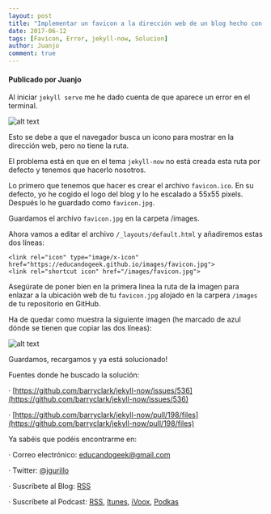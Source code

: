 ```yaml
---
layout: post
title: "Implementar un favicon a la dirección web de un blog hecho con plantilla jekyll-now"
date: 2017-06-12
tags: [Favicon, Error, jekyll-now, Solucion]
author: Juanjo
comment: true
---
```


#### Publicado por Juanjo

Al iniciar `jekyll serve` me he dado cuenta de que aparece un error en el terminal.

![alt text](https://archive.org/download/ErrorFavicon/error%20favicon.jpg)

Esto se debe a que el navegador busca un icono para mostrar en la dirección web, pero no tiene la ruta.

El problema está en que en el tema `jekyll-now` no está creada esta ruta por defecto y tenemos que hacerlo nosotros.

Lo primero que tenemos que hacer es crear el archivo `favicon.ico`. En su defecto, yo he cogido el logo del blog y lo he escalado a 55x55 pixels. Después lo he guardado como `favicon.jpg`.

Guardamos el archivo `favicon.jpg` en la carpeta /images.

Ahora vamos a editar el archivo `/_layouts/default.html` y añadiremos estas dos líneas:


```
<link rel="icon" type="image/x-icon" href="https://educandogeek.github.io/images/favicon.jpg">
<link rel="shortcut icon" href="/images/favicon.jpg">
```
Asegúrate de poner bien en la primera linea la ruta de la imagen para enlazar a la ubicación web de tu `favicon.jpg` alojado en la carpera `/images` de tu repositorio en GitHub.

Ha de quedar como muestra la siguiente imagen (he marcado de azul dónde se tienen que copiar las dos líneas):

![alt text](https://archive.org/download/FaviconSolucionDefinitiva/favicon%20solucion%20definitiva.png)

Guardamos, recargamos y ya está solucionado!

Fuentes donde he buscado la solución:

· [https://github.com/barryclark/jekyll-now/issues/536](https://github.com/barryclark/jekyll-now/issues/536)

· [https://github.com/barryclark/jekyll-now/pull/198/files](https://github.com/barryclark/jekyll-now/pull/198/files)

Ya sabéis que podéis encontrarme en:

· Correo electrónico: [educandogeek@gmail.com](mailto:educandogeek@gmail.com)

· Twitter: [@jgurillo](https://twitter.com/jgurillo)

· Suscríbete al Blog: [RSS](http://feeds.feedburner.com/educandogeekblog)

· Suscríbete al Podcast: [RSS](http://feeds.feedburner.com/educandogeek), [Itunes](https://itunes.apple.com/es/podcast/educando-geek/id1110060146?mt=2), [iVoox](https://www.ivoox.com/podcast-educando-geek_sq_f1289274_1.html), [Podkas](http://www.podkas.com/directorio/educando-geek-de-jgurillo)
